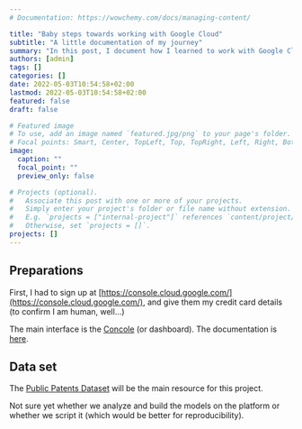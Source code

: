```yaml
---
# Documentation: https://wowchemy.com/docs/managing-content/

title: "Baby steps towards working with Google Cloud"
subtitle: "A little documentation of my journey"
summary: "In this post, I document how I learned to work with Google Cloud services"
authors: [admin]
tags: []
categories: []
date: 2022-05-03T10:54:58+02:00
lastmod: 2022-05-03T10:54:58+02:00
featured: false
draft: false

# Featured image
# To use, add an image named `featured.jpg/png` to your page's folder.
# Focal points: Smart, Center, TopLeft, Top, TopRight, Left, Right, BottomLeft, Bottom, BottomRight.
image:
  caption: ""
  focal_point: ""
  preview_only: false

# Projects (optional).
#   Associate this post with one or more of your projects.
#   Simply enter your project's folder or file name without extension.
#   E.g. `projects = ["internal-project"]` references `content/project/deep-learning/index.md`.
#   Otherwise, set `projects = []`.
projects: []
---
```


## Preparations

First, I had to sign up at [https://console.cloud.google.com/](https://console.cloud.google.com/),
and give them my credit card details (to confirm I am human, well...)

The main interface is the [Concole](https://console.cloud.google.com/) (or dashboard).
The documentation is [here](https://cloud.google.com/bigquery/docs/quickstarts/query-public-dataset-console?_ga=2.109019018.-963495020.1651566990).

## Data set 

The [Public Patents Dataset](https://console.cloud.google.com/bigquery?p=patents-public-data&d=patents&page=dataset&project=online-teaching-271009) will be the main resource for this project.

Not sure yet whether we analyze and build the models on the platform or whether we script it 
(which would be better for reproducibility).